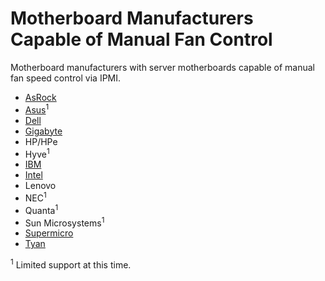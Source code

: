 # Motherboard Manufacturers Capable of Manual Fan Control
Motherboard manufacturers with server motherboards capable of manual fan speed control via IPMI.
- [AsRock](asrock/asrock-fan-database.md)
- [Asus](asus/asus-fan-database.md)<sup>1</sup>
- [Dell](dell/dell-fan-control-by-server-model.md)
- [Gigabyte](gigabyte/gigabyte-fan-database.md)
- HP/HPe
- Hyve<sup>1</sup>
- [IBM](ibm/ibm-fan-database.md)
- [Intel](intel/intel-fan-database.md)
- Lenovo
- NEC<sup>1</sup>
- Quanta<sup>1</sup>
- Sun Microsystems<sup>1</sup>
- [Supermicro](supermicro/supermicro-fan-database.md)
- [Tyan](tyan/tyan-fan-database.md)

<sup>1</sup> Limited support at this time.
